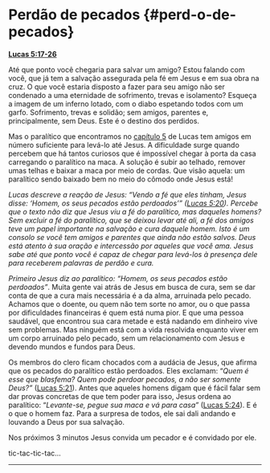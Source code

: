 # Perdão de pecados {#perd-o-de-pecados}

[**Lucas 5:17-26**](http://bibliaonline.com.br/acf/lc/5/17-26)

Até que ponto você chegaria para salvar um amigo? Estou falando com você, que já tem a salvação assegurada pela fé em Jesus e em sua obra na cruz. O que você estaria disposto a fazer para seu amigo não ser condenado a uma eternidade de sofrimento, trevas e isolamento? Esqueça a imagem de um inferno lotado, com o diabo espetando todos com um garfo. Sofrimento, trevas e solidão; sem amigos, parentes e, principalmente, sem Deus. Este é o destino dos perdidos.

Mas o paralítico que encontramos no [capítulo 5](http://bibliaonline.com.br/acf/lc/5) de Lucas tem amigos em número suficiente para levá-lo até Jesus. A dificuldade surge quando percebem que há tantos curiosos que é impossível chegar à porta da casa carregando o paralítico na maca. A solução é subir ao telhado, remover umas telhas e baixar a maca por meio de cordas. Que visão aquela: um paralítico sendo baixado bem no meio do cômodo onde Jesus está!

_Lucas descreve a reação de Jesus: “Vendo a fé que eles tinham, Jesus disse: ‘Homem, os seus pecados estão perdoados’” (_[_Lucas 5:20_](http://bibliaonline.com.br/acf/lc/5/20)_). Percebe que o texto não diz que Jesus viu a fé do paralítico, mas daqueles homens? Sem excluir a fé do paralítico, que se deixou levar até ali, a fé dos amigos teve um papel importante na salvação e cura daquele homem. Isto é um consolo se você tem amigos e parentes que ainda não estão salvos. Deus está atento à sua oração e intercessão por aqueles que você ama. Jesus sabe até que ponto você é capaz de chegar para levá-los à presença dele para receberem palavras de perdão e cura._

_Primeiro Jesus diz ao paralítico: “Homem, os seus pecados estão perdoados”_. Muita gente vai atrás de Jesus em busca de cura, sem se dar conta de que a cura mais necessária é a da alma, arruinada pelo pecado. Achamos que o doente, ou quem não tem sorte no amor, ou o que passa por dificuldades financeiras é quem está numa pior. E que uma pessoa saudável, que encontrou sua cara metade e está nadando em dinheiro vive sem problemas. Mas ninguém está com a vida resolvida enquanto viver em um corpo arruinado pelo pecado, sem um relacionamento com Jesus e devendo mundos e fundos para Deus.

Os membros do clero ficam chocados com a audácia de Jesus, que afirma que os pecados do paralítico estão perdoados. Eles exclamam: “_Quem é esse que blasfema? Quem pode perdoar pecados, a não ser somente Deus?”_ ([Lucas 5:21](http://bibliaonline.com.br/acf/lc/5/21)). Antes que aqueles homens digam que é fácil falar sem dar provas concretas de que tem poder para isso, Jesus ordena ao paralítico: “_Levante-se, pegue sua maca e vá para casa”_ ([Lucas 5:24](http://bibliaonline.com.br/acf/lc/5/24)). E é o que o homem faz. Para a surpresa de todos, ele sai dali andando e louvando a Deus por sua salvação.

Nos próximos 3 minutos Jesus convida um pecador e é convidado por ele.

tic-tac-tic-tac...

*****